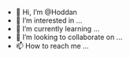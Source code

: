 - 👋 Hi, I’m @Hoddan
- 👀 I’m interested in ...
- 🌱 I’m currently learning ...
- 💞️ I’m looking to collaborate on ...
- 📫 How to reach me ...

<!---
Hoddan/Hoddan is a ✨ special ✨ repository because its `README.md` (this file) appears on your GitHub profile.
You can click the Preview link to take a look at your changes.
--->
